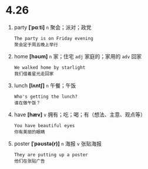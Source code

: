 # 4.26

1. party **[ˈpɑːti]** `n` 聚会；派对；政党

   ```
   The party is on Friday evening
   聚会定于周五晚上举行
   ```

2. home **[həʊm]** `n` 家；住宅 `adj` 家庭的；家用的 `adv` 回家

   ```
   We walked home by starlight
   我们借着星光走回家
   ```

3. lunch **[lʌntʃ]** `n` 午餐；午饭

   ```
   Who's getting the lunch?
   谁在做午饭？
   ```

4. have **[hæv]** `v` 拥有；吃；喝；有（想法、主意、观点等）

   ```
   You have beautiful eyes
   你有美丽的眼睛
   ```

5. poster **[ˈpəʊstə(r)]** `n` 海报 `v` 张贴海报
   ```
   They are putting up a poster
   他们在张贴广告
   ```
